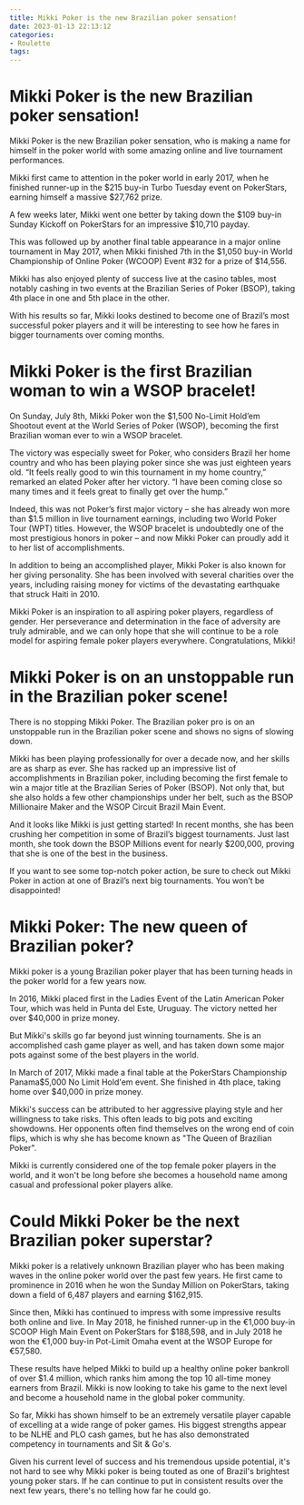 ```yaml
---
title: Mikki Poker is the new Brazilian poker sensation!
date: 2023-01-13 22:13:12
categories:
- Roulette
tags:
---
```



#  Mikki Poker is the new Brazilian poker sensation!

Mikki Poker is the new Brazilian poker sensation, who is making a name for himself in the poker world with some amazing online and live tournament performances.

Mikki first came to attention in the poker world in early 2017, when he finished runner-up in the $215 buy-in Turbo Tuesday event on PokerStars, earning himself a massive $27,762 prize. 

A few weeks later, Mikki went one better by taking down the $109 buy-in Sunday Kickoff on PokerStars for an impressive $10,710 payday.

This was followed up by another final table appearance in a major online tournament in May 2017, when Mikki finished 7th in the $1,050 buy-in World Championship of Online Poker (WCOOP) Event #32 for a prize of $14,556. 

Mikki has also enjoyed plenty of success live at the casino tables, most notably cashing in two events at the Brazilian Series of Poker (BSOP), taking 4th place in one and 5th place in the other. 

With his results so far, Mikki looks destined to become one of Brazil’s most successful poker players and it will be interesting to see how he fares in bigger tournaments over coming months.

#  Mikki Poker is the first Brazilian woman to win a WSOP bracelet!

On Sunday, July 8th, Mikki Poker won the $1,500 No-Limit Hold’em Shootout event at the World Series of Poker (WSOP), becoming the first Brazilian woman ever to win a WSOP bracelet.

The victory was especially sweet for Poker, who considers Brazil her home country and who has been playing poker since she was just eighteen years old. “It feels really good to win this tournament in my home country,” remarked an elated Poker after her victory. “I have been coming close so many times and it feels great to finally get over the hump.”

Indeed, this was not Poker’s first major victory – she has already won more than $1.5 million in live tournament earnings, including two World Poker Tour (WPT) titles. However, the WSOP bracelet is undoubtedly one of the most prestigious honors in poker – and now Mikki Poker can proudly add it to her list of accomplishments.

In addition to being an accomplished player, Mikki Poker is also known for her giving personality. She has been involved with several charities over the years, including raising money for victims of the devastating earthquake that struck Haiti in 2010.

Mikki Poker is an inspiration to all aspiring poker players, regardless of gender. Her perseverance and determination in the face of adversity are truly admirable, and we can only hope that she will continue to be a role model for aspiring female poker players everywhere. Congratulations, Mikki!

#  Mikki Poker is on an unstoppable run in the Brazilian poker scene!

There is no stopping Mikki Poker. The Brazilian poker pro is on an unstoppable run in the Brazilian poker scene and shows no signs of slowing down.

Mikki has been playing professionally for over a decade now, and her skills are as sharp as ever. She has racked up an impressive list of accomplishments in Brazilian poker, including becoming the first female to win a major title at the Brazilian Series of Poker (BSOP). Not only that, but she also holds a few other championships under her belt, such as the BSOP Millionaire Maker and the WSOP Circuit Brazil Main Event.

And it looks like Mikki is just getting started! In recent months, she has been crushing her competition in some of Brazil’s biggest tournaments. Just last month, she took down the BSOP Millions event for nearly $200,000, proving that she is one of the best in the business.

If you want to see some top-notch poker action, be sure to check out Mikki Poker in action at one of Brazil’s next big tournaments. You won’t be disappointed!

#  Mikki Poker: The new queen of Brazilian poker?

Mikki poker is a young Brazilian poker player that has been turning heads in the poker world for a few years now.

In 2016, Mikki placed first in the Ladies Event of the Latin American Poker Tour, which was held in Punta del Este, Uruguay. The victory netted her over $40,000 in prize money.

But Mikki's skills go far beyond just winning tournaments. She is an accomplished cash game player as well, and has taken down some major pots against some of the best players in the world.

In March of 2017, Mikki made a final table at the PokerStars Championship Panama$5,000 No Limit Hold'em event. She finished in 4th place, taking home over $40,000 in prize money.

Mikki's success can be attributed to her aggressive playing style and her willingness to take risks. This often leads to big pots and exciting showdowns. Her opponents often find themselves on the wrong end of coin flips, which is why she has become known as "The Queen of Brazilian Poker".

Mikki is currently considered one of the top female poker players in the world, and it won't be long before she becomes a household name among casual and professional poker players alike.

#  Could Mikki Poker be the next Brazilian poker superstar?

Mikki poker is a relatively unknown Brazilian player who has been making waves in the online poker world over the past few years. He first came to prominence in 2016 when he won the Sunday Million on PokerStars, taking down a field of 6,487 players and earning $162,915.

Since then, Mikki has continued to impress with some impressive results both online and live. In May 2018, he finished runner-up in the €1,000 buy-in SCOOP High Main Event on PokerStars for $188,598, and in July 2018 he won the €1,000 buy-in Pot-Limit Omaha event at the WSOP Europe for €57,580.

These results have helped Mikki to build up a healthy online poker bankroll of over $1.4 million, which ranks him among the top 10 all-time money earners from Brazil. Mikki is now looking to take his game to the next level and become a household name in the global poker community.

So far, Mikki has shown himself to be an extremely versatile player capable of excelling at a wide range of poker games. His biggest strengths appear to be NLHE and PLO cash games, but he has also demonstrated competency in tournaments and Sit & Go's.

Given his current level of success and his tremendous upside potential, it's not hard to see why Mikki poker is being touted as one of Brazil's brightest young poker stars. If he can continue to put in consistent results over the next few years, there's no telling how far he could go.